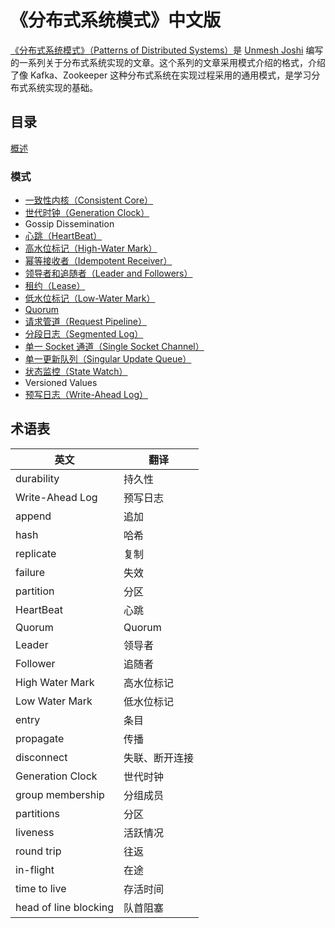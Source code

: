 # 《分布式系统模式》中文版

[《分布式系统模式》（Patterns of Distributed Systems）](https://martinfowler.com/articles/patterns-of-distributed-systems/)是 [Unmesh Joshi](https://twitter.com/unmeshjoshi) 编写的一系列关于分布式系统实现的文章。这个系列的文章采用模式介绍的格式，介绍了像 Kafka、Zookeeper 这种分布式系统在实现过程采用的通用模式，是学习分布式系统实现的基础。

## 目录

[概述](content/overview.md)

### 模式

* [一致性内核（Consistent Core）](content/consistent-core.md)
* [世代时钟（Generation Clock）](content/generation-clock.md)
* Gossip Dissemination
* [心跳（HeartBeat）](content/heartbeat.md)
* [高水位标记（High-Water Mark）](content/high-water-mark.md)
* [幂等接收者（Idempotent Receiver）](content/idempotent-receiver.md)
* [领导者和追随者（Leader and Followers）](content/leader-and-followers.md)
* [租约（Lease）](content/lease.md)
* [低水位标记（Low-Water Mark）](content/low-water-mark.md)
* [Quorum](content/quorum.md)
* [请求管道（Request Pipeline）](content/request-pipeline.md)
* [分段日志（Segmented Log）](content/segmented-log.md)
* [单一 Socket 通道（Single Socket Channel）](content/single-socket-channel.md)
* [单一更新队列（Singular Update Queue）](content/singular-update-queue.md)
* [状态监控（State Watch）](content/state-watch.md)
* Versioned Values
* [预写日志（Write-Ahead Log）](content/write-ahead-log.md)

## 术语表

| 英文             | 翻译           |
| ---------------- | -------------- |
| durability       | 持久性         |
| Write-Ahead Log  | 预写日志       |
| append           | 追加           |
| hash             | 哈希           |
| replicate        | 复制           |
| failure          | 失效           |
| partition        | 分区           |
| HeartBeat        | 心跳           |
| Quorum           | Quorum         |
| Leader           | 领导者         |
| Follower         | 追随者         |
| High Water Mark  | 高水位标记     |
| Low Water Mark   | 低水位标记     |
| entry            | 条目           |
| propagate        | 传播           |
| disconnect       | 失联、断开连接 |
| Generation Clock | 世代时钟       |
| group membership | 分组成员       |
| partitions       | 分区          |
| liveness         | 活跃情况       |
| round trip       | 往返          |
| in-flight        | 在途          |
| time to live     | 存活时间       |
| head of line blocking | 队首阻塞  |



